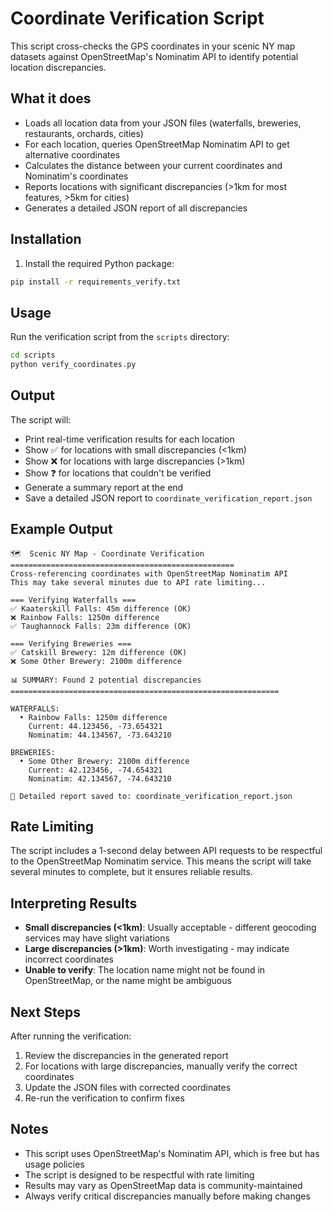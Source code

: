 # Coordinate Verification Script

This script cross-checks the GPS coordinates in your scenic NY map datasets against OpenStreetMap's Nominatim API to identify potential location discrepancies.

## What it does

- Loads all location data from your JSON files (waterfalls, breweries, restaurants, orchards, cities)
- For each location, queries OpenStreetMap Nominatim API to get alternative coordinates
- Calculates the distance between your current coordinates and Nominatim's coordinates
- Reports locations with significant discrepancies (>1km for most features, >5km for cities)
- Generates a detailed JSON report of all discrepancies

## Installation

1. Install the required Python package:
```bash
pip install -r requirements_verify.txt
```

## Usage

Run the verification script from the `scripts` directory:

```bash
cd scripts
python verify_coordinates.py
```

## Output

The script will:
- Print real-time verification results for each location
- Show ✅ for locations with small discrepancies (<1km)
- Show ❌ for locations with large discrepancies (>1km)
- Show ❓ for locations that couldn't be verified
- Generate a summary report at the end
- Save a detailed JSON report to `coordinate_verification_report.json`

## Example Output

```
🗺️  Scenic NY Map - Coordinate Verification
==================================================
Cross-referencing coordinates with OpenStreetMap Nominatim API
This may take several minutes due to API rate limiting...

=== Verifying Waterfalls ===
✅ Kaaterskill Falls: 45m difference (OK)
❌ Rainbow Falls: 1250m difference
✅ Taughannock Falls: 23m difference (OK)

=== Verifying Breweries ===
✅ Catskill Brewery: 12m difference (OK)
❌ Some Other Brewery: 2100m difference

📊 SUMMARY: Found 2 potential discrepancies
============================================================

WATERFALLS:
  • Rainbow Falls: 1250m difference
    Current: 44.123456, -73.654321
    Nominatim: 44.134567, -73.643210

BREWERIES:
  • Some Other Brewery: 2100m difference
    Current: 42.123456, -74.654321
    Nominatim: 42.134567, -74.643210

📄 Detailed report saved to: coordinate_verification_report.json
```

## Rate Limiting

The script includes a 1-second delay between API requests to be respectful to the OpenStreetMap Nominatim service. This means the script will take several minutes to complete, but it ensures reliable results.

## Interpreting Results

- **Small discrepancies (<1km)**: Usually acceptable - different geocoding services may have slight variations
- **Large discrepancies (>1km)**: Worth investigating - may indicate incorrect coordinates
- **Unable to verify**: The location name might not be found in OpenStreetMap, or the name might be ambiguous

## Next Steps

After running the verification:
1. Review the discrepancies in the generated report
2. For locations with large discrepancies, manually verify the correct coordinates
3. Update the JSON files with corrected coordinates
4. Re-run the verification to confirm fixes

## Notes

- This script uses OpenStreetMap's Nominatim API, which is free but has usage policies
- The script is designed to be respectful with rate limiting
- Results may vary as OpenStreetMap data is community-maintained
- Always verify critical discrepancies manually before making changes

